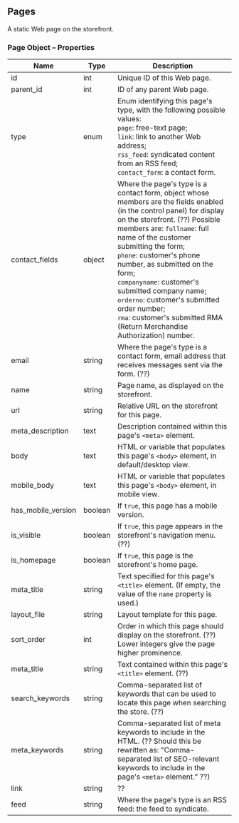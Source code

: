## <span class="jumptarget"> Pages </span>

A static Web page on the storefront.

### <span class="jumptarget"> Page Object – Properties </span>

| Name | Type | Description |
| --- | --- | --- |
| id | int | Unique ID of this Web page. |
| parent_id | int | ID of any parent Web page. |
| type | enum | Enum identifying this page's type, with the following possible values:<br> `page`: free-text page;<br> `link`: link to another Web address;<br> `rss_feed`: syndicated content from an RSS feed;<br> `contact_form`: a contact form. |
| contact_fields | object | Where the page's type is a contact form, object whose members are the fields enabled (in the control panel) for display on the storefront. (??) Possible members are: `fullname`: full name of the customer submitting the form;<br> `phone`: customer's phone number, as submitted on the form;<br> `companyname`: customer's submitted company name;<br> `orderno`: customer's submitted order number;<br> `rma`: customer's submitted RMA (Return Merchandise Authorization) number. |
| email | string | Where the page's type is a contact form, email address that receives messages sent via the form. (??) |
| name | string | Page name, as displayed on the storefront. |
| url | string | Relative URL on the storefront for this page. |
| meta_description | text | Description contained within this page's `<meta>` element. |
| body | text | HTML or variable that populates this page's `<body>` element, in default/desktop view. |
| mobile_body | text | HTML or variable that populates this page's `<body>` element, in mobile view. |
| has_mobile_version | boolean | If `true`, this page has a mobile version. |
| is_visible | boolean | If `true`, this page appears in the storefront's navigation menu. (??) |
| is_homepage | boolean | If `true`, this page is the storefront's home page. |
| meta_title | string | Text specified for this page's `<title>` element. (If empty, the value of the `name` property is used.) |
| layout_file | string | Layout template for this page. |
| sort_order | int | Order in which this page should display on the storefront. (??) Lower integers give the page higher prominence. |
| meta_title | string | Text contained within this page's `<title>` element. (??) |
| search_keywords | string | Comma-separated list of keywords that can be used to locate this page when searching the store. (??) |
| meta_keywords | string | Comma-separated list of meta keywords to include in the HTML. (?? Should this be rewritten as: "Comma-separated list of SEO-relevant keywords to include in the page's `<meta>` element." ??) |
| link | string | ?? |
| feed | string | Where the page's type is an RSS feed: the feed to syndicate. |
